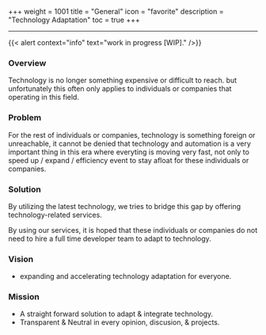 +++
weight = 1001
title = "General"
icon = "favorite"
description = "Technology Adaptation"
toc = true
+++

---

{{< alert context="info" text="work in progress [WIP]." />}}

### Overview

Technology is no longer something expensive or difficult to reach. but unfortunately this often only applies to individuals or companies that operating in this field.

### Problem

For the rest of individuals or companies, technology is something foreign or unreachable, it cannot be denied that technology and automation is a very important thing in this era where everyting is moving very fast, not only to speed up / expand / efficiency event to stay afloat for these individuals or companies.

### Solution

By utilizing the latest technology, we tries to bridge this gap by offering technology-related services.

By using our services, it is hoped that these individuals or companies do not need to hire a full time developer team to adapt to technology.

### Vision

- expanding and accelerating technology adaptation for everyone.

### Mission

- A straight forward solution to adapt & integrate technology.
- Transparent & Neutral in every opinion, discusion, & projects.
